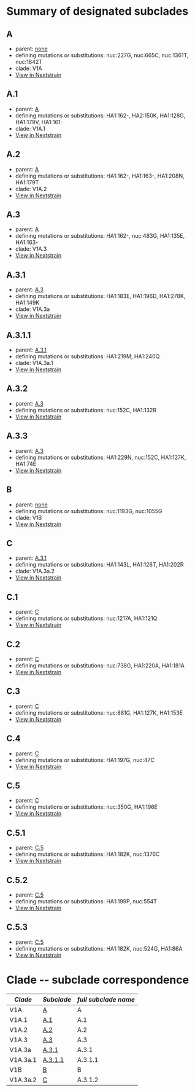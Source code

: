 # Summary of designated subclades
## A
 * parent: [none](#none)
 * defining mutations or substitutions: nuc:227G, nuc:665C, nuc:1361T, nuc:1842T
 * clade: V1A
 * [View in Nextstrain](https://nextstrain.org/flu/seasonal/vic/ha/6y?branchLabel=Subclade&c=subclade&label=Subclade:A)

## A.1
 * parent: [A](#A)
 * defining mutations or substitutions: HA1:162-, HA2:150K, HA1:128G, HA1:179V, HA1:161-
 * clade: V1A.1
 * [View in Nextstrain](https://nextstrain.org/flu/seasonal/vic/ha/6y?branchLabel=Subclade&c=subclade&label=Subclade:A.1)

## A.2
 * parent: [A](#A)
 * defining mutations or substitutions: HA1:162-, HA1:163-, HA1:208N, HA1:179T
 * clade: V1A.2
 * [View in Nextstrain](https://nextstrain.org/flu/seasonal/vic/ha/6y?branchLabel=Subclade&c=subclade&label=Subclade:A.2)

## A.3
 * parent: [A](#A)
 * defining mutations or substitutions: HA1:162-, nuc:483G, HA1:135E, HA1:163-
 * clade: V1A.3
 * [View in Nextstrain](https://nextstrain.org/flu/seasonal/vic/ha/6y?branchLabel=Subclade&c=subclade&label=Subclade:A.3)

## A.3.1
 * parent: [A.3](#A3)
 * defining mutations or substitutions: HA1:183E, HA1:196D, HA1:278K, HA1:149K
 * clade: V1A.3a
 * [View in Nextstrain](https://nextstrain.org/flu/seasonal/vic/ha/6y?branchLabel=Subclade&c=subclade&label=Subclade:A.3.1)

## A.3.1.1
 * parent: [A.3.1](#A31)
 * defining mutations or substitutions: HA1:219M, HA1:240Q
 * clade: V1A.3a.1
 * [View in Nextstrain](https://nextstrain.org/flu/seasonal/vic/ha/6y?branchLabel=Subclade&c=subclade&label=Subclade:A.3.1.1)

## A.3.2
 * parent: [A.3](#A3)
 * defining mutations or substitutions: nuc:152C, HA1:132R
 * [View in Nextstrain](https://nextstrain.org/flu/seasonal/vic/ha/6y?branchLabel=Subclade&c=subclade&label=Subclade:A.3.2)

## A.3.3
 * parent: [A.3](#A3)
 * defining mutations or substitutions: HA1:229N, nuc:152C, HA1:127K, HA1:74E
 * [View in Nextstrain](https://nextstrain.org/flu/seasonal/vic/ha/6y?branchLabel=Subclade&c=subclade&label=Subclade:A.3.3)

## B
 * parent: [none](#none)
 * defining mutations or substitutions: nuc:1193G, nuc:1055G
 * clade: V1B
 * [View in Nextstrain](https://nextstrain.org/flu/seasonal/vic/ha/6y?branchLabel=Subclade&c=subclade&label=Subclade:B)

## C
 * parent: [A.3.1](#A31)
 * defining mutations or substitutions: HA1:143L, HA1:126T, HA1:202R
 * clade: V1A.3a.2
 * [View in Nextstrain](https://nextstrain.org/flu/seasonal/vic/ha/6y?branchLabel=Subclade&c=subclade&label=Subclade:C)

## C.1
 * parent: [C](#C)
 * defining mutations or substitutions: nuc:1217A, HA1:121Q
 * [View in Nextstrain](https://nextstrain.org/flu/seasonal/vic/ha/6y?branchLabel=Subclade&c=subclade&label=Subclade:C.1)

## C.2
 * parent: [C](#C)
 * defining mutations or substitutions: nuc:738G, HA1:220A, HA1:181A
 * [View in Nextstrain](https://nextstrain.org/flu/seasonal/vic/ha/6y?branchLabel=Subclade&c=subclade&label=Subclade:C.2)

## C.3
 * parent: [C](#C)
 * defining mutations or substitutions: nuc:881G, HA1:127K, HA1:153E
 * [View in Nextstrain](https://nextstrain.org/flu/seasonal/vic/ha/6y?branchLabel=Subclade&c=subclade&label=Subclade:C.3)

## C.4
 * parent: [C](#C)
 * defining mutations or substitutions: HA1:197G, nuc:47C
 * [View in Nextstrain](https://nextstrain.org/flu/seasonal/vic/ha/6y?branchLabel=Subclade&c=subclade&label=Subclade:C.4)

## C.5
 * parent: [C](#C)
 * defining mutations or substitutions: nuc:350G, HA1:196E
 * [View in Nextstrain](https://nextstrain.org/flu/seasonal/vic/ha/6y?branchLabel=Subclade&c=subclade&label=Subclade:C.5)

## C.5.1
 * parent: [C.5](#C5)
 * defining mutations or substitutions: HA1:182K, nuc:1376C
 * [View in Nextstrain](https://nextstrain.org/flu/seasonal/vic/ha/6y?branchLabel=Subclade&c=subclade&label=Subclade:C.5.1)

## C.5.2
 * parent: [C.5](#C5)
 * defining mutations or substitutions: HA1:199P, nuc:554T
 * [View in Nextstrain](https://nextstrain.org/flu/seasonal/vic/ha/6y?branchLabel=Subclade&c=subclade&label=Subclade:C.5.2)

## C.5.3
 * parent: [C.5](#C5)
 * defining mutations or substitutions: HA1:182K, nuc:524G, HA1:86A
 * [View in Nextstrain](https://nextstrain.org/flu/seasonal/vic/ha/6y?branchLabel=Subclade&c=subclade&label=Subclade:C.5.3)

# Clade -- subclade correspondence
|*Clade*|*Subclade*|*full subclade name*|
|-------------|---------|----------------------|
|V1A|[A](#A)|A|
|V1A.1|[A.1](#A1)|A.1|
|V1A.2|[A.2](#A2)|A.2|
|V1A.3|[A.3](#A3)|A.3|
|V1A.3a|[A.3.1](#A31)|A.3.1|
|V1A.3a.1|[A.3.1.1](#A311)|A.3.1.1|
|V1B|[B](#B)|B|
|V1A.3a.2|[C](#C)|A.3.1.2|
